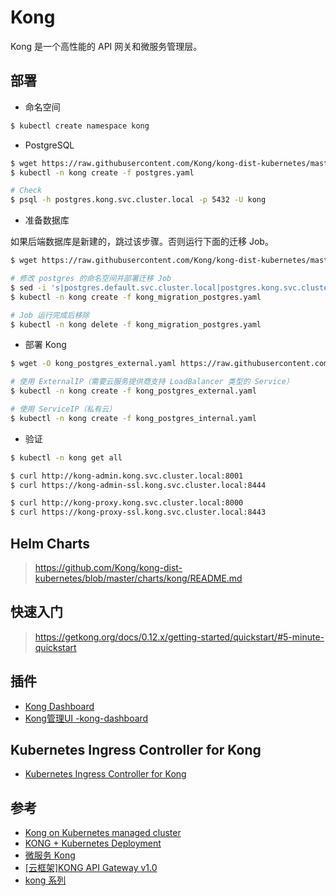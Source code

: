 # Kong

Kong 是一个高性能的 API 网关和微服务管理层。

## 部署

* 命名空间

```bash
$ kubectl create namespace kong
```

* PostgreSQL

```bash
$ wget https://raw.githubusercontent.com/Kong/kong-dist-kubernetes/master/postgres.yaml
$ kubectl -n kong create -f postgres.yaml

# Check
$ psql -h postgres.kong.svc.cluster.local -p 5432 -U kong
```

* 准备数据库

如果后端数据库是新建的，跳过该步骤。否则运行下面的迁移 Job。

```bash
$ wget https://raw.githubusercontent.com/Kong/kong-dist-kubernetes/master/kong_migration_postgres.yaml

# 修改 postgres 的命名空间并部署迁移 Job
$ sed -i 's|postgres.default.svc.cluster.local|postgres.kong.svc.cluster.local|g' kong_migration_postgres.yaml
$ kubectl -n kong create -f kong_migration_postgres.yaml

# Job 运行完成后移除
$ kubectl -n kong delete -f kong_migration_postgres.yaml
```

* 部署 Kong

```bash
$ wget -O kong_postgres_external.yaml https://raw.githubusercontent.com/Kong/kong-dist-kubernetes/master/kong_postgres.yaml

# 使用 ExternalIP（需要云服务提供商支持 LoadBalancer 类型的 Service）
$ kubectl -n kong create -f kong_postgres_external.yaml

# 使用 ServiceIP（私有云）
$ kubectl -n kong create -f kong_postgres_internal.yaml
```

* 验证

```bash
$ kubectl -n kong get all

$ curl http://kong-admin.kong.svc.cluster.local:8001
$ curl https://kong-admin-ssl.kong.svc.cluster.local:8444

$ curl http://kong-proxy.kong.svc.cluster.local:8000
$ curl https://kong-proxy-ssl.kong.svc.cluster.local:8443
```

## Helm Charts

> https://github.com/Kong/kong-dist-kubernetes/blob/master/charts/kong/README.md

## 快速入门

> https://getkong.org/docs/0.12.x/getting-started/quickstart/#5-minute-quickstart

## 插件

* [Kong Dashboard](https://github.com/PGBI/kong-dashboard)
* [Kong管理UI -kong-dashboard](http://www.cnblogs.com/xiaoEight/p/5560514.html)

## Kubernetes Ingress Controller for Kong

* [Kubernetes Ingress Controller for Kong](https://github.com/Kong/kubernetes-ingress-controller)

## 参考

* [Kong on Kubernetes managed cluster](https://getkong.org/install/kubernetes)
* [KONG + Kubernetes Deployment](https://github.com/Kong/kong-dist-kubernetes)
* [微服务 Kong](http://www.cnblogs.com/SummerinShire/p/6623730.html)
* [[云框架]KONG API Gateway v1.0](https://www.jianshu.com/p/5400bf1aceda)
* [kong 系列](http://blog.csdn.net/li396864285/article/details/77371385)
